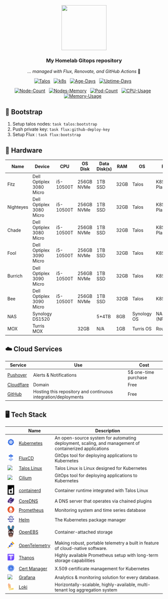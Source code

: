 <div align="center">


<img src="https://raw.githubusercontent.com/onedr0p/home-ops/main/docs/src/assets/logo.png" align="center" width="144px" height="144px"/>

### My Homelab Gitops repository


_... managed with Flux, Renovate, and GitHub Actions_ 🤖



</div>

<div align="center">


[![Talos](https://img.shields.io/endpoint?url=https%3A%2F%2Fkromgo.hoohoot.org%2Ftalos_version&style=flat-square&label=Talos)](https://github.com/kashalls/kromgo)&nbsp;&nbsp;
[![k8s](https://img.shields.io/endpoint?url=https%3A%2F%2Fkromgo.hoohoot.org%2Fkubernetes_version&style=flat-square&label=K8S)](https://github.com/kashalls/kromgo)&nbsp;&nbsp;
[![Age-Days](https://img.shields.io/endpoint?url=https%3A%2F%2Fkromgo.hoohoot.org%2Fcluster_age_days&style=flat-square&label=Age)](https://github.com/kashalls/kromgo)&nbsp;&nbsp;
[![Uptime-Days](https://img.shields.io/endpoint?url=https%3A%2F%2Fkromgo.hoohoot.org%2Fcluster_uptime_days&style=flat-square&label=Uptime)](https://github.com/kashalls/kromgo)&nbsp;&nbsp;

</div>
<div align="center">

[![Node-Count](https://img.shields.io/endpoint?url=https%3A%2F%2Fkromgo.hoohoot.org%2Fcluster_node_count&style=flat-square&label=Nodes)](https://github.com/kashalls/kromgo)&nbsp;&nbsp;
[![Nodes-Memory](https://img.shields.io/endpoint?url=https%3A%2F%2Fkromgo.hoohoot.org%2Fcluster_total_ram&style=flat-square&label=RAM)](https://github.com/kashalls/kromgo)&nbsp;&nbsp;
[![Pod-Count](https://img.shields.io/endpoint?url=https%3A%2F%2Fkromgo.hoohoot.org%2Fcluster_pod_count&style=flat-square&label=Pods)](https://github.com/kashalls/kromgo)&nbsp;&nbsp;
[![CPU-Usage](https://img.shields.io/endpoint?url=https%3A%2F%2Fkromgo.hoohoot.org%2Fcluster_cpu_usage&style=flat-square&label=CPU)](https://github.com/kashalls/kromgo)&nbsp;&nbsp;
[![Memory-Usage](https://img.shields.io/endpoint?url=https%3A%2F%2Fkromgo.hoohoot.org%2Fcluster_memory_usage&style=flat-square&label=Memory)](https://github.com/kashalls/kromgo)&nbsp;&nbsp;
</div>

## 🚀 Bootstrap

1. Setup talos nodes: `task talos:bootstrap`
2. Push private key: `task flux:github-deploy-key`
3. Setup Flux : `task flux:bootstrap`

## 🔧 Hardware

| Name      | Device                   | CPU       | OS Disk    | Data Disk(s) | RAM  | OS          | Purpose           |
|-----------|--------------------------|-----------|------------| ------------ | ---- | ----------- |-------------------|
| Fitz      | Dell Optiplex 3080 Micro | i5-10500T | 256GB NVMe | 1TB SSD      | 32GB | Talos       | K8S Control Plane |
| Nighteyes | Dell Optiplex 3080 Micro | i5-10500T | 256GB NVMe | 1TB SSD      | 32GB | Talos       | K8S Control Plane |
| Chade     | Dell Optiplex 3080 Micro | i5-10500T | 256GB NVMe | 1TB SSD      | 32GB | Talos       | K8S Control Plane |
| Fool      | Dell Optiplex 3090 Micro | i5-10500T | 256GB NVMe | 1TB SSD      | 32GB | Talos       | K8S Worker        |
| Burrich   | Dell Optiplex 3090 Micro | i5-10500T | 256GB NVMe | 1TB SSD      | 32GB | Talos       | K8S Worker        |
| Bee       | Dell Optiplex 3090 Micro | i5-10500T | 256GB NVMe | 1TB SSD      | 32GB | Talos       | K8S Worker        |
| NAS       | Synology DS1520          |           |            | 5*4TB        | 8GB  | Synology OS | NAS (NFS/Backup)  |
| MOX       | Turris MOX               |           | 32GB       | N/A          | 1GB  | Turris OS   | Router            |

## ☁️ Cloud Services

| Service                                   | Use                                                            | Cost                 |
| ----------------------------------------- | -------------------------------------------------------------- | -------------------- |
| [Pushover](https://pushover.net)          | Alerts & Notifications                                         | 5$ one-time purchase |
| [Cloudflare](https://www.cloudflare.com/) | Domain                                                         | Free                 |
| [GitHub](https://github.com/)             | Hosting this repository and continuous integration/deployments | Free                 |

## 🖥️ Tech Stack

|                                                                                                                                                                   | Name                                      | Description                                                                                            |
| ----------------------------------------------------------------------------------------------------------------------------------------------------------------- | ----------------------------------------- | ------------------------------------------------------------------------------------------------------ |
| <img width="32" src="https://github.com/cncf/artwork/raw/main/projects/kubernetes/icon/color/kubernetes-icon-color.svg">                                          | [Kubernetes](https://kubernetes.io/)      | An open-source system for automating deployment, scaling, and management of containerized applications |
| <img width="32" src="https://github.com/cncf/artwork/raw/main/projects/flux/icon/color/flux-icon-color.svg">                                                      | [FluxCD](https://fluxcd.io/)              | GitOps tool for deploying applications to Kubernetes                                                   |
| <img width="32" src="https://www.talos.dev/images/logo.svg">                                                                                                      | [Talos Linux](https://www.talos.dev/)     | Talos Linux is Linux designed for Kubernetes                                                           |
| <img width="62" src="https://github.com/cncf/artwork/raw/main/projects/cilium/icon/color/cilium_icon-color.svg">                                                  | [Cilium](https://cilium.io/)              | GitOps tool for deploying applications to Kubernetes                                                   |
| <img width="32" src="https://github.com/cncf/artwork/raw/main/projects/containerd/icon/color/containerd-icon-color.svg">                                          | [containerd](https://containerd.io/)      | Container runtime integrated with Talos Linux                                                          |
| <img width="32" src="https://github.com/cncf/artwork/raw/main/projects/coredns/icon/color/coredns-icon-color.svg">                                                | [CoreDNS](https://coredns.io/)            | A DNS server that operates via chained plugins                                                         |
| <img width="32" src="https://github.com/cncf/artwork/raw/main/projects/prometheus/icon/color/prometheus-icon-color.svg">                                          | [Prometheus](https://prometheus.io)       | Monitoring system and time series database                                                             |
| <img width="32" src="https://github.com/cncf/artwork/raw/main/projects/helm/icon/color/helm-icon-color.svg">                                                      | [Helm](https://helm.sh)                   | The Kubernetes package manager                                                                         |
| <img width="32" src="https://raw.githubusercontent.com/cncf/artwork/3f0fb8808bff60f0899233e5e49aa1af055bb6ab/archived/openebs/icon/color/openebs-icon-color.svg"> | [OpenEBS](https://openebs.io)             | Container-attached storage                                                                             |
| <img width="32" src="https://github.com/cncf/artwork/raw/main/projects/opentelemetry/icon/color/opentelemetry-icon-color.svg">                                    | [OpenTelemetry](https://opentelemetry.io) | Making robust, portable telemetry a built in feature of cloud-native software.                         |
| <img width="32" src="https://github.com/cncf/artwork/raw/main/projects/thanos/icon/color/thanos-icon-color.svg">                                                  | [Thanos](https://thanos.io)               | Highly available Prometheus setup with long-term storage capabilities                                  |
| <img width="32" src="https://github.com/cncf/artwork/raw/main/projects/cert-manager/icon/color/cert-manager-icon-color.svg">                                      | [Cert Manager](https://cert-manager.io/)  | X.509 certificate management for Kubernetes                                                            |
| <img width="32" src="https://grafana.com/static/img/menu/grafana2.svg">                                                                                           | [Grafana](https://grafana.com)            | Analytics & monitoring solution for every database.                                                    |
| <img width="32" src="https://github.com/grafana/loki/blob/main/docs/sources/logo.png?raw=true">                                                                   | [Loki](https://grafana.com/oss/loki/)     | Horizontally-scalable, highly-available, multi-tenant log aggregation system                           |

